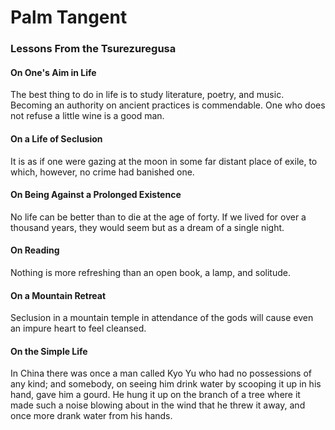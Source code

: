 # Palm Tangent
### Lessons From the Tsurezuregusa
#### On One's Aim in Life
The best thing to do in life is to study literature, poetry, and music. Becoming an authority on ancient practices is commendable. One who does not refuse a little wine is a good man.

#### On a Life of Seclusion
It is as if one were gazing at the moon in some far distant place of exile, to which, however, no crime had banished one.

#### On Being Against a Prolonged Existence
No life can be better than to die at the age of forty. If we lived for over a thousand years, they would seem but as a dream of a single night.

#### On Reading
Nothing is more refreshing than an open book, a lamp, and solitude.

#### On a Mountain Retreat
Seclusion in a mountain temple in attendance of the gods will cause even an impure heart to feel cleansed.

#### On the Simple Life
In China there was once a man called Kyo Yu who had no possessions of any kind; and somebody, on seeing him drink water by scooping it up in his hand, gave him a gourd. He hung it up on the branch of a tree where it made such a noise blowing about in the wind that he threw it away, and once more drank water from his hands.
